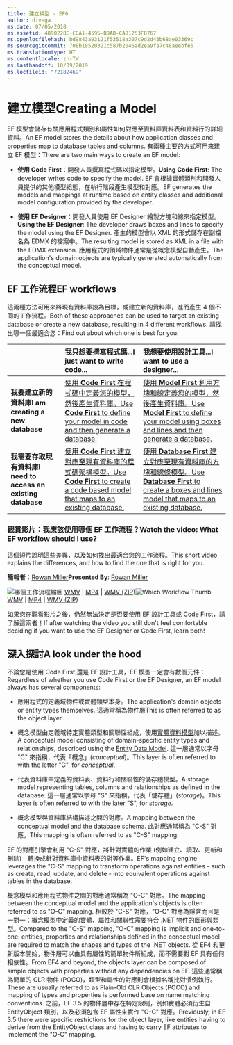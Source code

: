 ```yaml
---
title: 建立模型 - EF6
author: divega
ms.date: 07/05/2018
ms.assetid: 4890228E-CEA1-4595-B8AD-CA81253F8767
ms.openlocfilehash: bd9843a93121f53518a307c9d2d43b68ae03369c
ms.sourcegitcommit: 708b18520321c587b2046ad2ea9fa7c48aeebfe5
ms.translationtype: HT
ms.contentlocale: zh-TW
ms.lasthandoff: 10/09/2019
ms.locfileid: "72182469"
---
```

# <a name="creating-a-model"></a><span data-ttu-id="a56e8-102">建立模型</span><span class="sxs-lookup"><span data-stu-id="a56e8-102">Creating a Model</span></span>

<span data-ttu-id="a56e8-103">EF 模型會儲存有關應用程式類別和屬性如何對應至資料庫資料表和資料行的詳細資料。</span><span class="sxs-lookup"><span data-stu-id="a56e8-103">An EF model stores the details about how application classes and properties map to database tables and columns.</span></span> <span data-ttu-id="a56e8-104">有兩種主要的方式可用來建立 EF 模型：</span><span class="sxs-lookup"><span data-stu-id="a56e8-104">There are two main ways to create an EF model:</span></span>

- <span data-ttu-id="a56e8-105">**使用 Code First**：開發人員撰寫程式碼以指定模型。</span><span class="sxs-lookup"><span data-stu-id="a56e8-105">**Using Code First**: The developer writes code to specify the model.</span></span> <span data-ttu-id="a56e8-106">EF 會根據實體類別和開發人員提供的其他模型組態，在執行階段產生模型和對應。</span><span class="sxs-lookup"><span data-stu-id="a56e8-106">EF generates the models and mappings at runtime based on entity classes and additional model configuration provided by the developer.</span></span>

- <span data-ttu-id="a56e8-107">**使用 EF Designer**：開發人員使用 EF Designer 繪製方塊和線來指定模型。</span><span class="sxs-lookup"><span data-stu-id="a56e8-107">**Using the EF Designer**: The developer draws boxes and lines to specify the model using the EF Designer.</span></span> <span data-ttu-id="a56e8-108">產生的模型會以 XML 的形式儲存在副檔名為 EDMX 的檔案中。</span><span class="sxs-lookup"><span data-stu-id="a56e8-108">The resulting model is stored as XML in a file with the EDMX extension.</span></span> <span data-ttu-id="a56e8-109">應用程式的領域物件通常是從概念模型自動產生。</span><span class="sxs-lookup"><span data-stu-id="a56e8-109">The application's domain objects are typically generated automatically from the conceptual model.</span></span>

## <a name="ef-workflows"></a><span data-ttu-id="a56e8-110">EF 工作流程</span><span class="sxs-lookup"><span data-stu-id="a56e8-110">EF workflows</span></span>

<span data-ttu-id="a56e8-111">這兩種方法可用來將現有資料庫設為目標，或建立新的資料庫，進而產生 4 個不同的工作流程。</span><span class="sxs-lookup"><span data-stu-id="a56e8-111">Both of these approaches can be used to target an existing database or create a new database, resulting in 4 different workflows.</span></span>
<span data-ttu-id="a56e8-112">請找出哪一個最適合您：</span><span class="sxs-lookup"><span data-stu-id="a56e8-112">Find out about which one is best for you:</span></span>  

|                                           | <span data-ttu-id="a56e8-113">我只想要撰寫程式碼...</span><span class="sxs-lookup"><span data-stu-id="a56e8-113">I just want to write code...</span></span>                                                                                                                   | <span data-ttu-id="a56e8-114">我想要使用設計工具...</span><span class="sxs-lookup"><span data-stu-id="a56e8-114">I want to use a designer...</span></span>                                                                                                                        |
|:------------------------------------------|:-----------------------------------------------------------------------------------------------------------------------------------------------|:---------------------------------------------------------------------------------------------------------------------------------------------------|
| <span data-ttu-id="a56e8-115">**我要建立新的資料庫**</span><span class="sxs-lookup"><span data-stu-id="a56e8-115">**I am creating a new database**</span></span>          | [<span data-ttu-id="a56e8-116">使用 **Code First** 在程式碼中定義您的模型，然後產生資料庫。</span><span class="sxs-lookup"><span data-stu-id="a56e8-116">Use **Code First** to define your model in code and then generate a database.</span></span>](~/ef6/modeling/code-first/workflows/new-database.md)           | [<span data-ttu-id="a56e8-117">使用 **Model First** 利用方塊和線定義您的模型，然後產生資料庫。</span><span class="sxs-lookup"><span data-stu-id="a56e8-117">Use **Model First** to define your model using boxes and lines and then generate a database.</span></span>](~/ef6/modeling/designer/workflows/model-first.md)   |
| <span data-ttu-id="a56e8-118">**我需要存取現有資料庫**</span><span class="sxs-lookup"><span data-stu-id="a56e8-118">**I need to access an existing database**</span></span> | [<span data-ttu-id="a56e8-119">使用 **Code First** 建立對應至現有資料庫的程式碼架構模型。</span><span class="sxs-lookup"><span data-stu-id="a56e8-119">Use **Code First** to create a code based model that maps to an existing database.</span></span>](~/ef6/modeling/code-first/workflows/existing-database.md) | [<span data-ttu-id="a56e8-120">使用 **Database First** 建立對應至現有資料庫的方塊和線條模型。</span><span class="sxs-lookup"><span data-stu-id="a56e8-120">Use **Database First** to create a boxes and lines model that maps to an existing database.</span></span>](~/ef6/modeling/designer/workflows/database-first.md) |

### <a name="watch-the-video-what-ef-workflow-should-i-use"></a><span data-ttu-id="a56e8-121">觀賞影片：我應該使用哪個 EF 工作流程？</span><span class="sxs-lookup"><span data-stu-id="a56e8-121">Watch the video: What EF workflow should I use?</span></span>

<span data-ttu-id="a56e8-122">這個短片說明這些差異，以及如何找出最適合您的工作流程。</span><span class="sxs-lookup"><span data-stu-id="a56e8-122">This short video explains the differences, and how to find the one that is right for you.</span></span>

<span data-ttu-id="a56e8-123">**簡報者**：[Rowan Miller](https://romiller.com/)</span><span class="sxs-lookup"><span data-stu-id="a56e8-123">**Presented By**: [Rowan Miller](https://romiller.com/)</span></span>

<span data-ttu-id="a56e8-124">![哪個工作流程縮圖](../media/whichworkflow-thumb.png) [WMV](https://download.microsoft.com/download/8/F/8/8F81F4CD-3678-4229-8D79-0C63FFA3C595/HDI_ITPro_Technet_winvideo_ChoseYourWorkflow.wmv) | [MP4](https://download.microsoft.com/download/8/F/8/8F81F4CD-3678-4229-8D79-0C63FFA3C595/HDI_ITPro_Technet_mp4video_ChoseYourWorkflow.m4v) | [WMV (ZIP)](https://download.microsoft.com/download/8/F/8/8F81F4CD-3678-4229-8D79-0C63FFA3C595/HDI_ITPro_Technet_winvideo_ChoseYourWorkflow.zip)</span><span class="sxs-lookup"><span data-stu-id="a56e8-124">![Which Workflow Thumb](../media/whichworkflow-thumb.png) [WMV](https://download.microsoft.com/download/8/F/8/8F81F4CD-3678-4229-8D79-0C63FFA3C595/HDI_ITPro_Technet_winvideo_ChoseYourWorkflow.wmv) | [MP4](https://download.microsoft.com/download/8/F/8/8F81F4CD-3678-4229-8D79-0C63FFA3C595/HDI_ITPro_Technet_mp4video_ChoseYourWorkflow.m4v) | [WMV (ZIP)](https://download.microsoft.com/download/8/F/8/8F81F4CD-3678-4229-8D79-0C63FFA3C595/HDI_ITPro_Technet_winvideo_ChoseYourWorkflow.zip)</span></span>

<span data-ttu-id="a56e8-125">如果您在觀看影片之後，仍然無法決定是否要使用 EF 設計工具或 Code First，請了解這兩者！</span><span class="sxs-lookup"><span data-stu-id="a56e8-125">If after watching the video you still don't feel comfortable deciding if you want to use the EF Designer or Code First, learn both!</span></span>

## <a name="a-look-under-the-hood"></a><span data-ttu-id="a56e8-126">深入探討</span><span class="sxs-lookup"><span data-stu-id="a56e8-126">A look under the hood</span></span>

<span data-ttu-id="a56e8-127">不論您是使用 Code First 還是 EF 設計工具，EF 模型一定會有數個元件：</span><span class="sxs-lookup"><span data-stu-id="a56e8-127">Regardless of whether you use Code First or the EF Designer, an EF model always has several components:</span></span>

- <span data-ttu-id="a56e8-128">應用程式的定義域物件或實體類型本身。</span><span class="sxs-lookup"><span data-stu-id="a56e8-128">The application's domain objects or entity types themselves.</span></span> <span data-ttu-id="a56e8-129">這通常稱為物件層</span><span class="sxs-lookup"><span data-stu-id="a56e8-129">This is often referred to as the object layer</span></span>

- <span data-ttu-id="a56e8-130">概念模型由定義域特定實體類型和關聯性組成，使用[實體資料模型](~/ef6/resources/glossary.md#entity-data-model)加以描述。</span><span class="sxs-lookup"><span data-stu-id="a56e8-130">A conceptual model consisting of domain-specific entity types and relationships, described using the [Entity Data Model](~/ef6/resources/glossary.md#entity-data-model).</span></span> <span data-ttu-id="a56e8-131">這一層通常以字母 "C" 來指稱，代表「概念」(_conceptual_)。</span><span class="sxs-lookup"><span data-stu-id="a56e8-131">This layer is often referred to with the letter "C", for _conceptual_.</span></span>

- <span data-ttu-id="a56e8-132">代表資料庫中定義的資料表、資料行和關聯性的儲存體模型。</span><span class="sxs-lookup"><span data-stu-id="a56e8-132">A storage model representing tables, columns and relationships as defined in the database.</span></span> <span data-ttu-id="a56e8-133">這一層通常以字母 "S" 來指稱，代表「儲存體」(_storage_)。</span><span class="sxs-lookup"><span data-stu-id="a56e8-133">This layer is often referred to with the later "S", for _storage_.</span></span>  

- <span data-ttu-id="a56e8-134">概念模型與資料庫結構描述之間的對應。</span><span class="sxs-lookup"><span data-stu-id="a56e8-134">A mapping between the conceptual model and the database schema.</span></span> <span data-ttu-id="a56e8-135">此對應通常稱為 "C-S" 對應。</span><span class="sxs-lookup"><span data-stu-id="a56e8-135">This mapping is often referred to as "C-S" mapping.</span></span>

<span data-ttu-id="a56e8-136">EF 的對應引擎會利用 "C-S" 對應，將針對實體的作業 (例如建立、讀取、更新和刪除)　轉換成針對資料庫中資料表的對等作業。</span><span class="sxs-lookup"><span data-stu-id="a56e8-136">EF's mapping engine leverages the "C-S" mapping to transform operations against entities - such as create, read, update, and delete - into equivalent operations against tables in the database.</span></span>

<span data-ttu-id="a56e8-137">概念模型和應用程式物件之間的對應通常稱為 "O-C" 對應。</span><span class="sxs-lookup"><span data-stu-id="a56e8-137">The mapping between the conceptual model and the application's objects is often referred to as "O-C" mapping.</span></span> <span data-ttu-id="a56e8-138">相較於 "C-S" 對應，"O-C" 對應為隱含而且是一對一：概念模型中定義的實體、屬性和關聯性需要符合 .NET 物件的圖形與類型。</span><span class="sxs-lookup"><span data-stu-id="a56e8-138">Compared to the "C-S" mapping, "O-C" mapping is implicit and one-to-one: entities, properties and relationships defined in the conceptual model are required to match the shapes and types of the .NET objects.</span></span> <span data-ttu-id="a56e8-139">從 EF4 和更新版本開始，物件層可以由具有屬性的簡單物件所組成，而不需要對 EF 具有任何相依性。</span><span class="sxs-lookup"><span data-stu-id="a56e8-139">From EF4 and beyond, the objects layer can be composed of simple objects with properties without any dependencies on EF.</span></span> <span data-ttu-id="a56e8-140">這些通常稱為簡單的 CLR 物件 (POCO)，類型和屬性的對應則會根據名稱比對慣例執行。</span><span class="sxs-lookup"><span data-stu-id="a56e8-140">These are usually referred to as Plain-Old CLR Objects (POCO) and mapping of types and properties is performed base on name matching conventions.</span></span> <span data-ttu-id="a56e8-141">之前，EF 3.5 的物件層中存在特定限制，例如實體必須衍生自 EntityObject 類別，以及必須包含 EF 屬性來實作 "O-C" 對應。</span><span class="sxs-lookup"><span data-stu-id="a56e8-141">Previously, in EF 3.5 there were specific restrictions for the object layer, like entities having to derive from the EntityObject class and having to carry EF attributes to implement the "O-C" mapping.</span></span>

